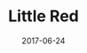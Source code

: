 ---
layout: gallery
title: Little Red
date: 2017-06-24
images:
        - url: http://i.imgur.com/jKzuKr0.jpg
        - url: http://i.imgur.com/oIqjlBo.jpg
        - url: http://i.imgur.com/Le8DJMC.jpg
        - url: http://i.imgur.com/CmNoFd8.jpg
        - url: http://i.imgur.com/HyzVGXi.jpg
        - url: http://i.imgur.com/kVAkEFB.jpg
        - url: http://i.imgur.com/QL3MQ4b.jpg
        - url: http://i.imgur.com/nPNwPzX.jpg
category: gallery
featured: http://i.imgur.com/jKzuKr0.jpg
---